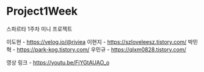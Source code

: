 # Project1Week
스파르타 1주차 미니 프로젝트

 이도현 - https://velog.io/@riviea
 이현지 - https://szloveleesz.tistory.com/
 박민혁 - https://park-kog.tistory.com/
 우민규 - https://qlxm0828.tistory.com/

 영상 링크 - https://youtu.be/FjYGtAUAO_o
